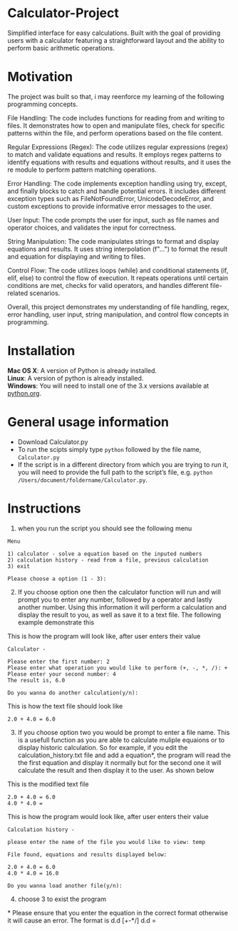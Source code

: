 # Calculator-Project
Simplified interface for easy calculations. Built with the goal of providing users with a calculator featuring a straightforward layout and the ability to perform basic arithmetic operations.

# Motivation
The project was built so that, i may reenforce my learning of the following programming concepts.

File Handling: The code includes functions for reading from and writing to files. It demonstrates how to open and manipulate files, check for specific patterns within the file, and perform operations based on the file content.

Regular Expressions (Regex): The code utilizes regular expressions (regex) to match and validate equations and results. It employs regex patterns to identify equations with results and equations without results, and it uses the re module to perform pattern matching operations.

Error Handling: The code implements exception handling using try, except, and finally blocks to catch and handle potential errors. It includes different exception types such as FileNotFoundError, UnicodeDecodeError, and custom exceptions to provide informative error messages to the user.

User Input: The code prompts the user for input, such as file names and operator choices, and validates the input for correctness.

String Manipulation: The code manipulates strings to format and display equations and results. It uses string interpolation (f"...") to format the result and equation for displaying and writing to files.

Control Flow: The code utilizes loops (while) and conditional statements (if, elif, else) to control the flow of execution. It repeats operations until certain conditions are met, checks for valid operators, and handles different file-related scenarios.

Overall, this project demonstrates my understanding of file handling, regex, error handling, user input, string manipulation, and control flow concepts in programming.


# Installation

**Mac OS X**: A version of Python is already installed.  
**Linux**: A version of python is already installed.  
**Windows**: You will need to install one of the 3.x versions available at [python.org](http://www.python.org/getit/).

# General usage information

 * Download Calculator.py 
 * To run the scipts simply type `python` followed by the file name, `Calculator.py`
 * If the script is in a different directory from which you are trying to run it, you will need to provide the full path to the script’s file, e.g. `python /Users/document/foldername/Calculator.py`.

# Instructions
1) when you run the script you should see the following menu
```
Menu

1) calculator - solve a equation based on the inputed numbers
2) calculation history - read from a file, previous calculation
3) exit

Please choose a option (1 - 3): 
```
2) If you choose option one then the calculator function will run and will prompt you to enter any number, followed by a operator and lastly another number. Using this information it will perform a calculation and display the result to you, as well as save it to a text file. The following example demonstrate this

This is how the program will look like, after user enters their value

```
Calculator -

Please enter the first number: 2
Please enter what operation you would like to perform (+, -, *, /): +
Please enter your second number: 4
The result is, 6.0

Do you wanna do another calculation(y/n):
```
This is how the text file should look like

```
2.0 + 4.0 = 6.0
```
3) If you choose option two you would be prompt to enter a file name. This is a usefull function as you are able to calculate muliple equaions or to display historic calculation. So for example, if you edit the calculation_history.txt file and add a equation*, the program will read the the first equation and display it normally but for the second one it will calculate the result and then display it to the user. As shown below

This is the modified text file

```
2.0 + 4.0 = 6.0
4.0 * 4.0 =
```
This is how the program would look like, after user enters their value

```
Calculation history -

please enter the name of the file you would like to view: temp

File found, equations and results displayed below:

2.0 + 4.0 = 6.0
4.0 * 4.0 = 16.0

Do you wanna load another file(y/n): 
```
4) choose 3 to exist the program

\* Please ensure that you enter the equation in the correct format otherwise it will cause an error. The format is 
d.d [+-*/] d.d = 
